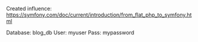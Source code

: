 Created influence:
https://symfony.com/doc/current/introduction/from_flat_php_to_symfony.html

Database: blog_db
User: myuser
Pass: mypassword
